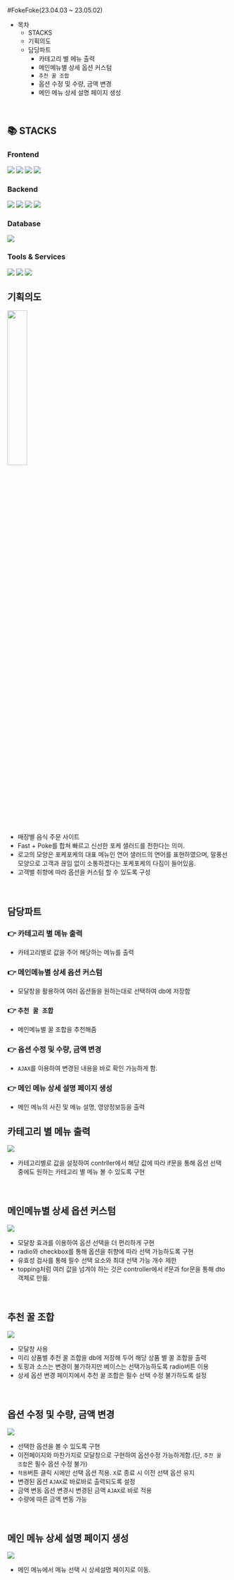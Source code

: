 #FokeFoke(23.04.03 ~ 23.05.02)
- 목차
    - STACKS
    - 기획의도
    - 담당파트
        - 카테고리 별 메뉴 출력
        - 메인메뉴별 상세 옵션 커스텀
        - `추천 꿀 조합`
        - 옵션 수정 및 수량, 금액 변경
        - 메인 메뉴 상세 설명 페이지 생성
<br><br><br>

## 📚 STACKS
<div>
  <h3>Frontend</h3>
    <img src="https://img.shields.io/badge/html5-E34F26?style=for-the-badge&logo=html5&logoColor=white">
<img src="https://img.shields.io/badge/css-1572B6?style=for-the-badge&logo=css3&logoColor=white">
<img src="https://img.shields.io/badge/javascript-F7DF1E?style=for-the-badge&logo=javascript&logoColor=black">
<img src="https://img.shields.io/badge/jquery-0769AD?style=for-the-badge&logo=jquery&logoColor=white">
<h3>Backend</h3>
<img src="https://img.shields.io/badge/java-007396?style=for-the-badge&logo=java&logoColor=white">
<img src="https://img.shields.io/badge/spring-6DB33F?style=for-the-badge&logo=spring&logoColor=white">
<img src="https://img.shields.io/badge/mybatis-000000?style=for-the-badge&logo=mybatis&logoColor=white">
<img src="https://img.shields.io/badge/lombok-000000?style=for-the-badge&logo=flask&logoColor=white">
<h3>Database</h3>
<img src="https://img.shields.io/badge/mysql-4479A1?style=for-the-badge&logo=mysql&logoColor=white">
<h3>Tools & Services</h3>
<img src="https://img.shields.io/badge/apachetomcat-F8DC75?style=for-the-badge&logo=apachetomcat&logoColor=white">
<img src="https://img.shields.io/badge/apachemaven-C71A36?style=for-the-badge&logo=apachemaven&logoColor=white">
<img src="https://img.shields.io/badge/visualstudiocode-007ACC?style=for-the-badge&logo=visualstudiocode&logoColor=white">
</div>

## 기획의도
<img src='https://user-images.githubusercontent.com/127198819/252628401-f83926ef-b184-459e-82b9-a17a0bba9801.png' width="30%" height="30%">

- 매장별 음식 주문 사이트
- Fast + Poke를 합쳐 빠르고 신선한 포케 샐러드를 전한다는 의미.
- 로고의 모양은 포케포케의 대표 메뉴인 연어 샐러드의 연어를 표현하였으며, 말풍선 모양으로 고객과 끊임 없이 소통하겠다는 포케포케의 다짐이 들어있음.
- 고객별 취향에 따라 옵션을 커스텀 할 수 있도록 구성 
<br><br><br>

## 담당파트
### 👉 카테고리 별 메뉴 출력
- 카테고리별로 값을 주어 해당하는 메뉴를 출력
### 👉 메인메뉴별 상세 옵션 커스텀
- 모달창을 활용하여 여러 옵션들을 원하는대로 선택하여 db에 저장함
### 👉 `추천 꿀 조합`
- 메인메뉴별 꿀 조합을 추천해줌
### 👉 옵션 수정 및 수량, 금액 변경
- `AJAX`를 이용하여 변경된 내용을 바로 확인 가능하게 함.
### 👉 메인 메뉴 상세 설명 페이지 생성
- 메인 메뉴의 사진 및 메뉴 설명, 영양정보등을 출력

## 카테고리 별 메뉴 출력
<img src='https://user-images.githubusercontent.com/127198819/253457518-294aa7c6-bcc4-4ec1-86a1-f8ae16985d7b.gif'>

- 카테고리별로 값을 설정하여 contrller에서 해당 값에 따라 if문을 통해 옵션 선택 중에도 원하는 카테고리 별 메뉴 볼 수 있도록 구현
<br><br><br>

## 메인메뉴별 상세 옵션 커스텀
<img src='https://user-images.githubusercontent.com/127198819/253463833-18edfae3-be9c-41d9-9f39-881f399a26b0.gif'>

- 모달창 효과를 이용하여 옵션 선택을 더 편리하게 구현
- radio와 checkbox를 통해 옵션을 취향에 따라 선택 가능하도록 구현
- 유효성 검사를 통해 필수 선택 요소와 최대 선택 가능 개수 제한
- topping처럼 여러 값을 넘겨야 하는 것은 controller에서 if문과 for문을 통해 dto객체로 만듦.
  <br><br><br>

## 추천 꿀 조합
<img src='https://user-images.githubusercontent.com/127198819/253463212-966d6589-7482-43e0-aad2-b76b83167053.gif'>

- 모달창 사용
- 미리 상품별 추천 꿀 조합을 db에 저장해 두어 해당 상품 별 꿀 조합을 출력
- 토핑과 소스는 변경이 불가하지만 베이스는 선택가능하도록 radio버튼 이용
- 상세 옵션 변경 페이지에서 추천 꿀 조합은 필수 선택 수정 불가하도록 설정
<br><br><br>

## 옵션 수정 및 수량, 금액 변경
<img src='https://user-images.githubusercontent.com/127198819/253464525-f8a6d75b-1fd3-4cad-a5d3-dd68220219af.gif'>

- 선택한 옵션을 볼 수 있도록 구현
- 이전페이지와 마찬가지로 모달창으로 구현하여 옵션수정 가능하게함.(단, `추천 꿀 조합`은 필수 옵션 수정 불가)
- `적용`버튼 클릭 시에만 선택 옵션 적용. `X`로 종료 시 이전 선택 옵션 유지
- 변경된 옵션 `AJAX`로 바로바로 출력되도록 설정
- 금액 변동 옵션 변경시 변경된 금액 `AJAX`로 바로 적용
- 수량에 따른 금액 변동 가능
<br><br><br>

## 메인 메뉴 상세 설명 페이지 생성
<img src='https://user-images.githubusercontent.com/127198819/253465492-f16cdaaf-81c6-4777-a534-b6f4edf18c7c.gif'>

- 메인 메뉴에서 메뉴 선택 시 상세설명 페이지로 이동. 
  
